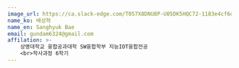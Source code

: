 ```yaml
---
image_url: https://ca.slack-edge.com/T057X8DNU8P-U05DK5HQC72-1183e4cf6df6-72
name_ko: 배상혁
name_en: Sanghyuk Bae
email: gundam6324@gmail.com
affilation: >-
    상명대학교 융합공과대학 SW융합학부 지능IOT융합전공
    <br>학사과정 6학기
---
```

